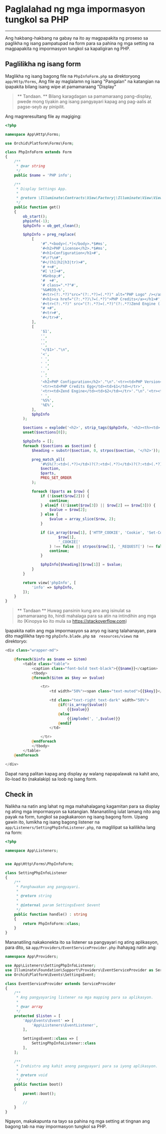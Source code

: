 # Paglalahad ng mga impormasyon tungkol sa PHP
----------

Ang hakbang-hakbang na gabay na ito ay magpapakita ng proseso sa paglikha ng isang pampatupad na form para sa pahina ng mga setting na
magpapakita ng impormasyon tungkol sa kapaligiran ng PHP.


## Paglilikha ng isang form

Maglikha ng isang bagong file na `PhpInfoForm.php` sa direktoryong `app/Http/Forms`,
Ang file ay maglalamn ng isang "Pangalan" na katangian na ipapakita bilang isang wipe at
pamamaraang "Display"

> ** Tandaan. ** Bilang karagdagan sa pamamaraang pang-display, pwede mong tiyakin ang isang pangyayari kapag ang pag-aalis at pagse-seyb ay pinipilit.

Ang magreresultang file ay magiging:

```php
<?php

namespace App\Http\Forms;

use Orchid\Platform\Forms\Form;

class PhpInfoForm extends Form
{
    /**
     * @var string
     */
    public $name = 'PHP info';

    /**
     * Display Settings App.
     *
     * @return \Illuminate\Contracts\View\Factory|\Illuminate\View\View
     */
    public function get()
    {
        ob_start();
        phpinfo(-1);
        $phpInfo = ob_get_clean();

        $phpInfo = preg_replace(
            [
                '#^.*<body>(.*)</body>.*$#ms',
                '#<h2>PHP License</h2>.*$#ms',
                '#<h1>Configuration</h1>#',
                "#\r?\n#",
                "#</(h1|h2|h3|tr)>#",
                '# +<#',
                "#[ \t]+#",
                '#&nbsp;#',
                '#  +#',
                '# class=".*?"#',
                '%&#039;%',
                '#<tr>(?:.*?)"src="(?:.*?)=(.*?)" alt="PHP Logo" /></a><h1>PHP Version (.*?)</h1>(?:\n+?)</td></tr>#',
                '#<h1><a href="(?:.*?)\?=(.*?)">PHP Credits</a></h1>#',
                '#<tr>(?:.*?)" src="(?:.*?)=(.*?)"(?:.*?)Zend Engine (.*?),(?:.*?)</tr>#',
                "# +#",
                '#<tr>#',
                '#</tr>#',
            ],
            [
                '$1',
                '',
                '',
                '',
                '</$1>'."\n",
                '<',
                ' ',
                ' ',
                ' ',
                '',
                ' ',
                '<h2>PHP Configuration</h2>'."\n".'<tr><td>PHP Version</td><td>$2</td></tr>'."\n".'<tr><td>PHP Egg</td><td>$1</td></tr>',
                '<tr><td>PHP Credits Egg</td><td>$1</td></tr>',
                '<tr><td>Zend Engine</td><td>$2</td></tr>'."\n".'<tr><td>Zend Egg</td><td>$1</td></tr>',
                ' ',
                '%S%',
                '%E%',
            ],
            $phpInfo
        );

        $sections = explode('<h2>', strip_tags($phpInfo, '<h2><th><td>'));
        unset($sections[0]);

        $phpInfo = [];
        foreach ($sections as $section) {
            $heading = substr($section, 0, strpos($section, '</h2>'));

            preg_match_all(
                '#%S%(?:<td>(.*?)</td>)?(?:<td>(.*?)</td>)?(?:<td>(.*?)</td>)?%E%#',
                $section,
                $parts,
                PREG_SET_ORDER
            );

            foreach ($parts as $row) {
                if (!isset($row[2])) {
                    continue;
                } elseif ((!isset($row[3]) || $row[2] == $row[3])) {
                    $value = $row[2];
                } else {
                    $value = array_slice($row, 2);
                }

                if (in_array($row[1], ['HTTP_COOKIE', 'Cookie', 'Set-Cookie', '_SERVER["HTTP_COOKIE"]']) || strpos(
                        $row[1],
                        '_COOKIE['
                    ) !== false || strpos($row[1], '_REQUEST[') !== false) {
                    continue;
                }

                $phpInfo[$heading][$row[1]] = $value;
            }
        }

        return view('phpInfo', [
            'info' => $phpInfo,
        ]);
    }
}

```

> ** Tandaan ** Huwag pansinin kung ano ang isinulat sa pamamaraang ito, hindi mahalaga para sa atin na intindihin ang mga ito (Kinopya ko ito mula sa https://stackoverflow.com)

Ipapakita natin ang mga impormasyon sa anyo ng isang talahanayan, para dito maglilikha tayo ng `phpInfo.blade.php` sa ` resources/views` na direktoryo:

```php
<div class="wrapper-md">

    @foreach($info as $name => $item)
        <table class="table">
            <caption class="font-bold text-black">{{$name}}</caption>
            <tbody>
            @foreach($item as $key => $value)

                <tr>
                    <td width="50%"><span class="text-muted">{{$key}}</span></td>

                    <td class="text-right text-dark" width="50%">
                        @if(!is_array($value))
                            {{$value}}
                        @else
                            {{implode(', ',$value)}}
                        @endif
                    </td>

                </tr>
            @endforeach
            </tbody>
        </table>
    @endforeach

</div>

```

Dapat nang palitan kapag ang display ay walang napapalawak na kahit ano, ilo-load ito (nakalakip) sa loob ng isang form.

## Check in

Nalikha na natin ang lahat ng mga mahahalagang kagamitan para sa display ng ating mga impormasyon sa katangian. Mananatiling iulat lamang nito ang payak na form,
tungkol sa pagkakaroon ng isang bagong form. Upang gawin ito, lumikha ng isang bagong listener na `app/Listeners/SettingPhpInfoListener.php`, na maglilipat
sa kalilikha lang na form:

```php
<?php

namespace App\Listeners;


use App\Http\Forms\PhpInfoForm;

class SettingPhpInfoListener
{
    /**
     * Panghawakan ang pangyayari.
     *
     * @return string
     *
     * @internal param SettingsEvent $event
     */
    public function handle() : string
    {
        return PhpInfoForm::class;
    }
}

```

Mananatiling nakakonekta ito sa listener sa pangyayari ng ating aplikasyon, para dito, sa `app/Providers/EventServiceProvider.php`
ihahayag natin ang:

```php
namespace App\Providers;

use App\Listeners\SettingPhpInfoListener;
use Illuminate\Foundation\Support\Providers\EventServiceProvider as ServiceProvider;
use Orchid\Platform\Events\SettingsEvent;

class EventServiceProvider extends ServiceProvider
{
    /**
     * Ang pangyayaring listener na mga mapping para sa aplikasyon.
     *
     * @var array
     */
    protected $listen = [
        'App\Events\Event' => [
            'App\Listeners\EventListener',
        ],

        SettingsEvent::class => [
            SettingPhpInfoListener::class
        ],
    ];

    /**
     * Irehistro ang kahit anong pangyayari para sa iyong aplikasyon.
     *
     * @return void
     */
    public function boot()
    {
        parent::boot();

        //
    }
}

``` 

Ngayon, makakapunta na tayo sa pahina ng mga setting at tingnan ang bagong tab na may impormasyon tungkol sa PHP.
 
